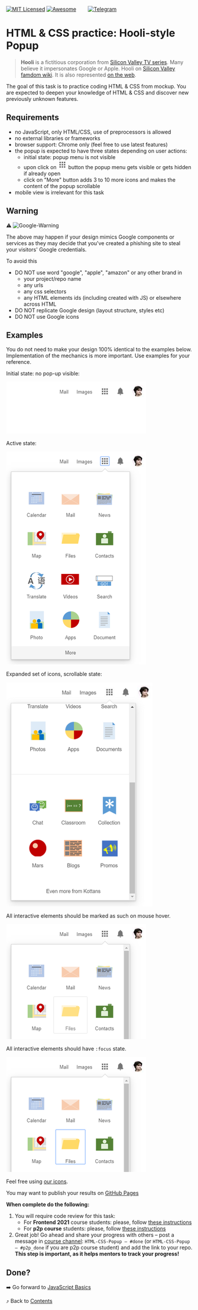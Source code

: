 [![MIT Licensed][icon-mit]][license]
[![Awesome][icon-awesome]][awesome]
&nbsp;&nbsp;&nbsp;&nbsp;&nbsp;&nbsp;
[![Telegram][icon-chat]][chat]

# HTML & CSS practice: Hooli-style Popup

> **Hooli** is a fictitious corporation from
> [Silicon Valley TV series](https://www.imdb.com/title/tt2575988/).
> Many believe it impersonates Google or Apple.
> Hooli on [Silicon Valley famdom wiki](https://silicon-valley.fandom.com/wiki/Hooli). 
> It is also represented [on the web](http://www.hooli.xyz/).
  
The goal of this task is to practice coding HTML & CSS from mockup. You are expected to deepen your knowledge of HTML & CSS and discover new previously unknown features.

## Requirements
- no JavaScript, only HTML/CSS, use of preprocessors is allowed
- no external libraries or frameworks
- browser support: Chrome only (feel free to use latest features)
- the popup is expected to have three states depending on user actions:
  - initial state: popup menu is not visible
  - upon click on ![popup-button](../img/popup-button.png) button 
    the popup menu gets visible or gets hidden if already open 
  - click on "More" button adds 3 to 10 more icons and 
    makes the content of the popup scrollable
- mobile view is irrelevant for this task

## Warning

:warning: ![Google-Warning](https://place-hold.it/380x24/fff/f03c15?text=Important!+Google+may+ban+your+github+pages+domain!&bold)

The above may happen if your design mimics Google components or services
as they may decide that you've created a phishing site to steal
your visitors' Google credentials.

To avoid this
- DO NOT use word "google", "apple", "amazon" or any other brand in
  - your project/repo name
  - any urls
  - any css selectors
  - any HTML elements ids (including created with JS) or elsewhere across HTML
- DO NOT replicate Google design (layout structure, styles etc)
- DO NOT use Google icons

## Examples

You do not need to make your design 100% identical to the examples below.
Implementation of the mechanics is more important.
Use examples for your reference.

Initial state: no pop-up visible:

![popup-hidden](../img/popup-hidden.png)

Active state:

![popup-visible](../img/popup-visible.png)

Expanded set of icons, scrollable state:

![popup-scrollable](../img/popup-scrollable.png)

All interactive elements should be marked as such on mouse hover.

![popup-hover-state](../img/popup-hover.png)

All interactive elements should have `:focus` state.

![popup-hover-state](../img/popup-focus.png)

Feel free using [our icons](https://github.com/kottans/frontend/raw/master/img/popup-icons.zip).

You may want to publish your results on
[GitHub Pages](https://help.github.com/articles/configuring-a-publishing-source-for-github-pages/)

**When complete do the following:**
1. You will require code review for this task:
   - For **Frontend 2021** course students: please, follow [these instructions](https://github.com/kottans/frontend-2021-homeworks/blob/master/README.md)
   - For **p2p course** students: please, follow [these instructions](https://github.com/kottans/frontend-2019-p2p/blob/master/CONTRIBUTING.md)
1. Great job! Go ahead and share your progress with others –
   post a message in [course channel][chat]:
   `HTML-CSS-Popup — #done` (or `HTML-CSS-Popup — #p2p_done` if you are p2p course student) and add the link to your repo. **This step is important, as it helps mentors to track your progress!**

## Done?

➡️ Go forward to [JavaScript Basics](js-basics.md)

⤴️ Back to [Contents](../contents.md)


[icon-chat]: https://img.shields.io/badge/chat-on%20telegram-blue.svg
[icon-mit]: https://img.shields.io/badge/license-MIT-blue.svg
[icon-awesome]: https://cdn.rawgit.com/sindresorhus/awesome/d7305f38d29fed78fa85652e3a63e154dd8e8829/media/badge.svg

[license]: https://github.com/Kottans/web/blob/master/LICENSE.md
[awesome]: https://github.com/sindresorhus/awesome#front-end-development
[chat]: https://t.me/joinchat/CX8EF1JmLm9IM6J6oy2U7Q
